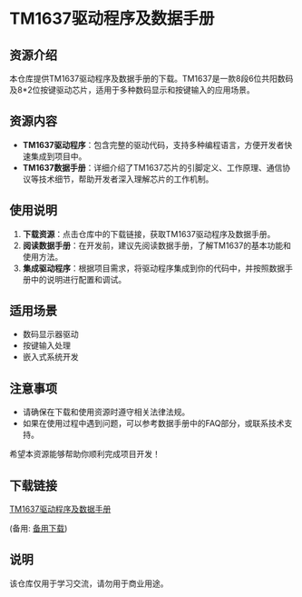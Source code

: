 # TM1637驱动程序及数据手册

## 资源介绍

本仓库提供TM1637驱动程序及数据手册的下载。TM1637是一款8段6位共阳数码及8*2位按键驱动芯片，适用于多种数码显示和按键输入的应用场景。

## 资源内容

- **TM1637驱动程序**：包含完整的驱动代码，支持多种编程语言，方便开发者快速集成到项目中。
- **TM1637数据手册**：详细介绍了TM1637芯片的引脚定义、工作原理、通信协议等技术细节，帮助开发者深入理解芯片的工作机制。

## 使用说明

1. **下载资源**：点击仓库中的下载链接，获取TM1637驱动程序及数据手册。
2. **阅读数据手册**：在开发前，建议先阅读数据手册，了解TM1637的基本功能和使用方法。
3. **集成驱动程序**：根据项目需求，将驱动程序集成到你的代码中，并按照数据手册中的说明进行配置和调试。

## 适用场景

- 数码显示器驱动
- 按键输入处理
- 嵌入式系统开发

## 注意事项

- 请确保在下载和使用资源时遵守相关法律法规。
- 如果在使用过程中遇到问题，可以参考数据手册中的FAQ部分，或联系技术支持。

希望本资源能够帮助你顺利完成项目开发！

## 下载链接
[TM1637驱动程序及数据手册](https://pan.quark.cn/s/8a21a3e707d2) 

(备用: [备用下载](https://pan.baidu.com/s/1u8CHVzkMpfyAqMiZUoX_bQ?pwd=1234))

## 说明

该仓库仅用于学习交流，请勿用于商业用途。
